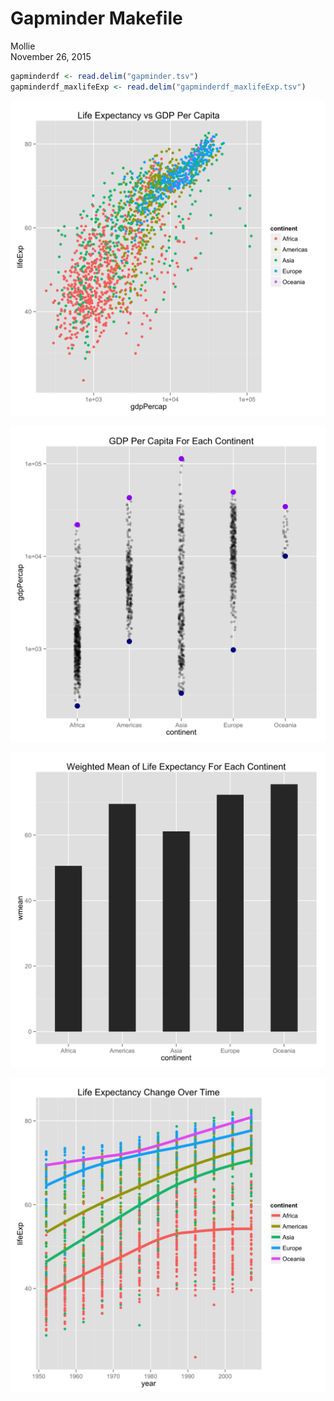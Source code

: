 # Gapminder Makefile
Mollie  
November 26, 2015  


```r
gapminderdf <- read.delim("gapminder.tsv")
gapminderdf_maxlifeExp <- read.delim("gapminderdf_maxlifeExp.tsv")
```


![*Fig. 1* Life Expectancy vs GDP Per Capita](LifeExpVsGDPpercap.png)

![*Fig. 2* GDP Per Capita For Each Continent](GDPpercapVsContinent.png)

![*Fig. 3* Weighted Mean of Life Expectancy For Each Continent](LifeExpWeightedMean.png)

![*Fig. 4* Life Expectancy Change Over Time](LifeExpVsYear.png)
